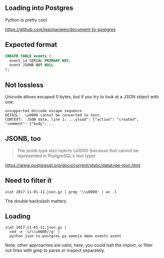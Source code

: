 ## Loading into Postgres

Python is pretty cool

https://github.com/jasonaowen/document-to-postgres


## Expected format

```sql
CREATE TABLE events (
  event_id SERIAL PRIMARY KEY,
  event JSONB NOT NULL
);
```


## Not lossless

Unicode allows escaped 0 bytes, but if you try to look at a JSON object with one:

```
unsupported Unicode escape sequence
DETAIL:  \u0000 cannot be converted to text.
CONTEXT:  JSON data, line 1: ...yload": {"action": "created", "comment": {"body":...

```


## JSONB, too

> The jsonb type also rejects \u0000 (because that cannot be represented in PostgreSQL's text type)

https://www.postgresql.org/docs/current/static/datatype-json.html


## Need to filter it

```
zcat 2017-11-01-11.json.gz | grep '\\u0000' | wc -l
```

The double backslash matters.


## Loading

```
zcat 2017-11-01-11.json.gz |
  sed -e 's/\\u0000//g' |
  python json-to-postgres.py owenja demo events event
```

Note: other approaches are valid, here; you could halt the import, or
filter out lines with grep to parse or inspect separately.
